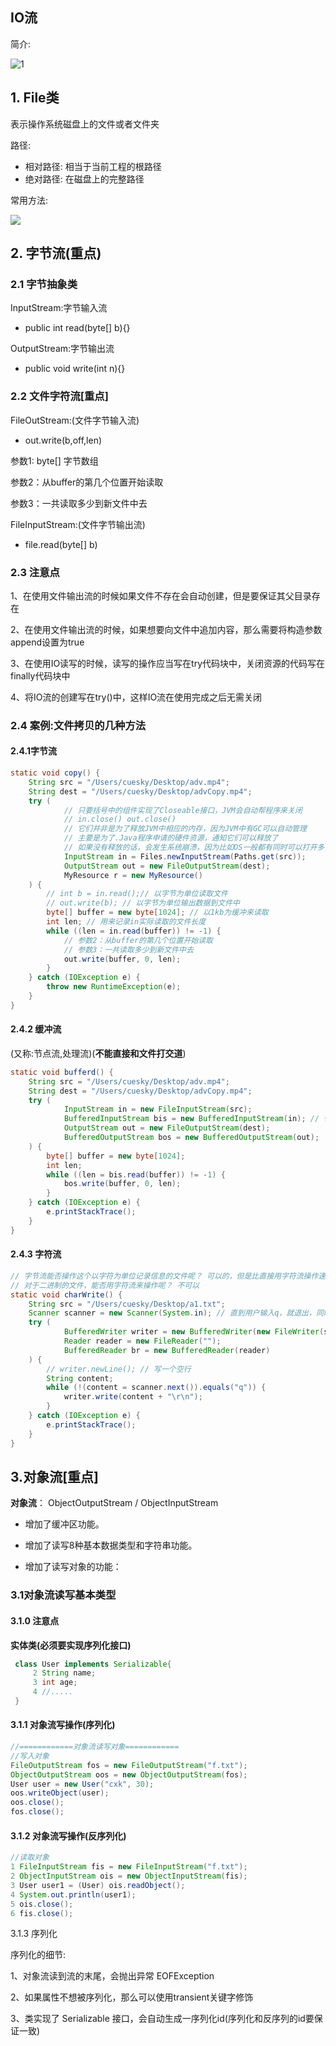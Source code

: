 ## IO流

简介:

![1](image/01.png)

## 1. File类

表示操作系统磁盘上的文件或者文件夹

路径:

- 相对路径: 相当于当前工程的根路径
- 绝对路径: 在磁盘上的完整路径

常用方法:

![](image/02.png)

## 2. 字节流(重点)

### 2.1 字节抽象类

InputStream:字节输入流

- public int read(byte[] b){}

OutputStream:字节输出流

- public void write(int n){}

### 2.2 文件字符流[重点]

FileOutStream:(文件字节输入流)

- out.write(b,off,len)

参数1: byte[] 字节数组

参数2：从buffer的第几个位置开始读取

参数3：一共读取多少到新文件中去

FileInputStream:(文件字节输出流)

- file.read(byte[] b)

### 2.3 注意点

1、在使⽤⽂件输出流的时候如果⽂件不存在会⾃动创建，但是要保证其⽗⽬录存在 

2、在使⽤⽂件输出流的时候，如果想要向⽂件中追加内容，那么需要将构造参数append设置为true 

3、在使⽤IO读写的时候，读写的操作应当写在try代码块中，关闭资源的代码写在finally代码块中 

4、将IO流的创建写在try()中，这样IO流在使⽤完成之后⽆需关闭 



### 2.4 案例:文件拷贝的几种方法

#### 2.4.1字节流

```java
static void copy() {
    String src = "/Users/cuesky/Desktop/adv.mp4";
    String dest = "/Users/cuesky/Desktop/advCopy.mp4";
    try (
            // 只要括号中的组件实现了Closeable接口，JVM会自动帮程序来关闭
            // in.close() out.close()
            // 它们并非是为了释放JVM中相应的内存，因为JVM中有GC可以自动管理
            // 主要是为了.Java程序申请的硬件资源，通知它们可以释放了
            // 如果没有释放的话，会发生系统崩溃，因为比如OS一般都有同时可以打开多少个文件的限制（65536）
            InputStream in = Files.newInputStream(Paths.get(src));
            OutputStream out = new FileOutputStream(dest);
            MyResource r = new MyResource()
    ) {
        // int b = in.read();// 以字节为单位读取文件
        // out.write(b); // 以字节为单位输出数据到文件中
        byte[] buffer = new byte[1024]; // 以1kb为缓冲来读取
        int len; // 用来记录in实际读取的文件长度
        while ((len = in.read(buffer)) != -1) {
            // 参数2：从buffer的第几个位置开始读取
            // 参数3：一共读取多少到新文件中去
            out.write(buffer, 0, len);
        }
    } catch (IOException e) {
        throw new RuntimeException(e);
    }
}
```

#### 2.4.2 缓冲流

(又称:节点流,处理流)(**不能直接和文件打交道**)

```java
static void bufferd() {
    String src = "/Users/cuesky/Desktop/adv.mp4";
    String dest = "/Users/cuesky/Desktop/advCopy.mp4";
    try (
            InputStream in = new FileInputStream(src);
            BufferedInputStream bis = new BufferedInputStream(in); // 带内部缓冲的输入流
            OutputStream out = new FileOutputStream(dest);
            BufferedOutputStream bos = new BufferedOutputStream(out);
    ) {
        byte[] buffer = new byte[1024];
        int len;
        while ((len = bis.read(buffer)) != -1) {
            bos.write(buffer, 0, len);
        }
    } catch (IOException e) {
        e.printStackTrace();
    }
}
```

#### 2.4.3 字符流

```java
// 字节流能否操作这个以字符为单位记录信息的文件呢？ 可以的，但是比直接用字符流操作速度要慢
// 对于二进制的文件，能否用字符流来操作呢？ 不可以
static void charWrite() {
    String src = "/Users/cuesky/Desktop/a1.txt";
    Scanner scanner = new Scanner(System.in); // 直到用户输入q，就退出，同时把前面输入给控制台的所有信息，都记录到文件中去
    try (
            BufferedWriter writer = new BufferedWriter(new FileWriter(src, true));
            Reader reader = new FileReader("");
            BufferedReader br = new BufferedReader(reader)
    ) {
        // writer.newLine(); // 写一个空行
        String content;
        while (!(content = scanner.next()).equals("q")) {
            writer.write(content + "\r\n");
        }
    } catch (IOException e) {
        e.printStackTrace();
    }
}
```

## 3.对象流[重点]

**对象流**： ObjectOutputStream / ObjectInputStream 

- 增加了缓冲区功能。 

- 增加了读写8种基本数据类型和字符串功能。 

- 增加了读写对象的功能： 

### 3.1对象流读写基本类型

#### 3.1.0 注意点

**实体类(必须要实现序列化接⼝)** 

```java
 class User implements Serializable{ 
     2 String name;
     3 int age; 
     4 //..... 
 }
```



#### 3.1.1 对象流写操作(序列化)  

```java
//============对象流读写对象============ 
//写⼊对象 
FileOutputStream fos = new FileOutputStream("f.txt"); 
ObjectOutputStream oos = new ObjectOutputStream(fos);
User user = new User("cxk", 30);
oos.writeObject(user);
oos.close();
fos.close();
```

#### 3.1.2 对象流写操作(反序列化) 

```java
//读取对象 
1 FileInputStream fis = new FileInputStream("f.txt");
2 ObjectInputStream ois = new ObjectInputStream(fis);
3 User user1 = (User) ois.readObject();
4 System.out.println(user1);
5 ois.close();
6 fis.close();
```

3.1.3 序列化 

序列化的细节: 

1、对象流读到流的末尾，会抛出异常 EOFException 

2、如果属性不想被序列化，那么可以使⽤transient关键字修饰 

3、类实现了 Serializable 接⼝，会⾃动⽣成⼀序列化id(序列化和反序列的id要保证⼀致)











